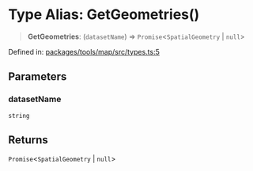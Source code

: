 # Type Alias: GetGeometries()

> **GetGeometries**: (`datasetName`) => `Promise`\<`SpatialGeometry` \| `null`\>

Defined in: [packages/tools/map/src/types.ts:5](https://github.com/GeoDaCenter/openassistant/blob/dc72d81a35cf8e46295657303846fbb4ad891993/packages/tools/map/src/types.ts#L5)

## Parameters

### datasetName

`string`

## Returns

`Promise`\<`SpatialGeometry` \| `null`\>
